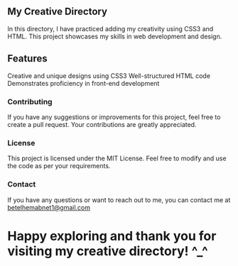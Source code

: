 ## My Creative Directory
In this directory, I have practiced adding my creativity using CSS3 and HTML. This project showcases my skills in web development and design.

## Features
Creative and unique designs using CSS3
Well-structured HTML code
Demonstrates proficiency in front-end development

### Contributing
If you have any suggestions or improvements for this project, feel free to create a pull request. Your contributions are greatly appreciated.

### License
This project is licensed under the MIT License. Feel free to modify and use the code as per your requirements.

### Contact
If you have any questions or want to reach out to me, you can contact me at betelhemabnet1@gmail.com

# Happy exploring and thank you for visiting my creative directory! ^_^
